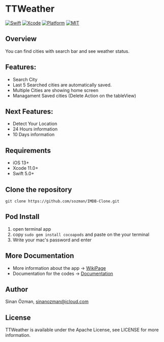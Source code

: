 # TTWeather
[![Swift](https://img.shields.io/badge/Swift-5-orange.svg)](https://swift.org)
[![Xcode](https://img.shields.io/badge/Xcode-12.4-blue.svg)](https://developer.apple.com/xcode)
[![Platform](https://img.shields.io/badge/platforms-iOS%20%7C%20-green.svg)](https://github.com/sozman/instagram-clone-swiftUI.git)
[![MIT](https://img.shields.io/badge/license-Apache%202-blue)](https://opensource.org/licenses/MIT)


## Overview
You can find cities with search bar and see weather status.

## Features:
* Search City
* Last 5 Searched cities are automatically saved.
* Multiple Cities are showing home screen
* Managament Saved cities (Delete Action on the tableView)

## Next Features:
* Detect Your Location
* 24 Hours information
* 10 Days information

## Requirements
* iOS 13+
* Xcode 11.0+
* Swift 5.0+

## Clone the repository

`git clone https://github.com/sozman/IMDB-Clone.git`

## Pod Install
1. open terminal app
2. copy `sudo gem install cocoapods` and paste on the your terminal
3. Write your mac's password and enter

## More Documentation
* More information about the app -> [WikiPage](https://github.com/sozman/TTWeather/wiki)
* Documentation for the codes -> [Documentation](https://sozman.github.io/TTWeather/)

## Author
Sinan Özman, sinanozman@icloud.com

## License
TTWeather is available under the Apache License, see LICENSE for more information.

